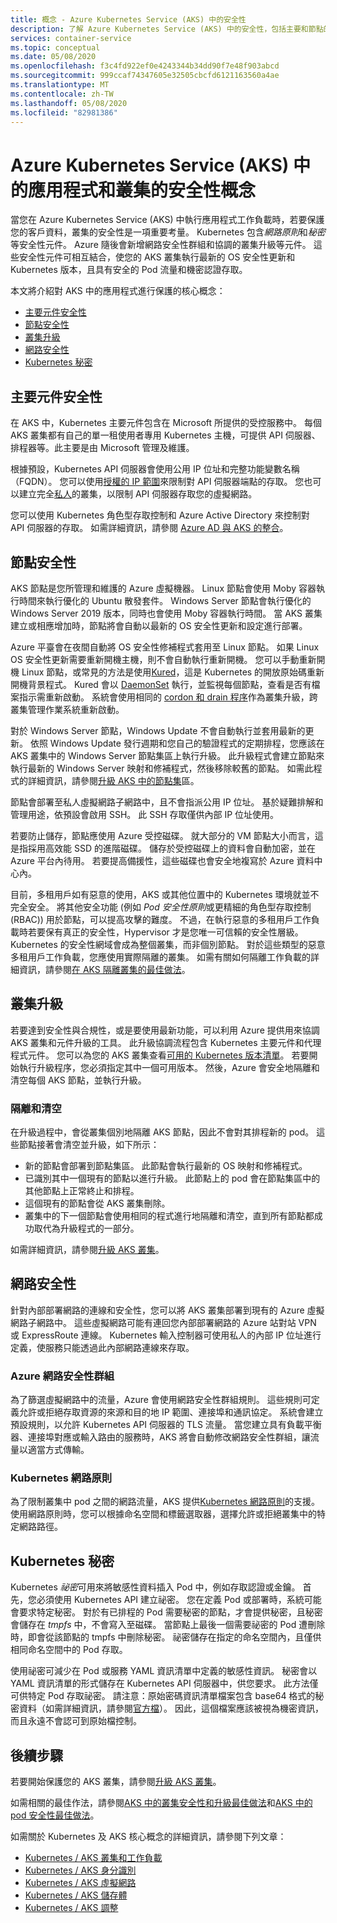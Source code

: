 ```yaml
---
title: 概念 - Azure Kubernetes Service (AKS) 中的安全性
description: 了解 Azure Kubernetes Service (AKS) 中的安全性，包括主要和節點的通訊、網路原則和 Kubernetes 祕密。
services: container-service
ms.topic: conceptual
ms.date: 05/08/2020
ms.openlocfilehash: f3c4fd922ef0e4243344b34dd90f7e48f903abcd
ms.sourcegitcommit: 999ccaf74347605e32505cbcfd6121163560a4ae
ms.translationtype: MT
ms.contentlocale: zh-TW
ms.lasthandoff: 05/08/2020
ms.locfileid: "82981386"
---
```

# <a name="security-concepts-for-applications-and-clusters-in-azure-kubernetes-service-aks"></a>Azure Kubernetes Service (AKS) 中的應用程式和叢集的安全性概念

當您在 Azure Kubernetes Service (AKS) 中執行應用程式工作負載時，若要保護您的客戶資料，叢集的安全性是一項重要考量。 Kubernetes 包含*網路原則*和*秘密*等安全性元件。 Azure 隨後會新增網路安全性群組和協調的叢集升級等元件。 這些安全性元件可相互結合，使您的 AKS 叢集執行最新的 OS 安全性更新和 Kubernetes 版本，且具有安全的 Pod 流量和機密認證存取。

本文將介紹對 AKS 中的應用程式進行保護的核心概念：

- [主要元件安全性](#master-security)
- [節點安全性](#node-security)
- [叢集升級](#cluster-upgrades)
- [網路安全性](#network-security)
- [Kubernetes 秘密](#kubernetes-secrets)

## <a name="master-security"></a>主要元件安全性

在 AKS 中，Kubernetes 主要元件包含在 Microsoft 所提供的受控服務中。 每個 AKS 叢集都有自己的單一租使用者專用 Kubernetes 主機，可提供 API 伺服器、排程器等。此主要是由 Microsoft 管理及維護。

根據預設，Kubernetes API 伺服器會使用公用 IP 位址和完整功能變數名稱（FQDN）。 您可以使用[授權的 IP 範圍][authorized-ip-ranges]來限制對 API 伺服器端點的存取。 您也可以建立完全[私人][private-clusters]的叢集，以限制 API 伺服器存取您的虛擬網路。

您可以使用 Kubernetes 角色型存取控制和 Azure Active Directory 來控制對 API 伺服器的存取。 如需詳細資訊，請參閱 [Azure AD 與 AKS 的整合][aks-aad]。

## <a name="node-security"></a>節點安全性

AKS 節點是您所管理和維護的 Azure 虛擬機器。 Linux 節點會使用 Moby 容器執行時間來執行優化的 Ubuntu 散發套件。 Windows Server 節點會執行優化的 Windows Server 2019 版本，同時也會使用 Moby 容器執行時間。 當 AKS 叢集建立或相應增加時，節點將會自動以最新的 OS 安全性更新和設定進行部署。

Azure 平臺會在夜間自動將 OS 安全性修補程式套用至 Linux 節點。 如果 Linux OS 安全性更新需要重新開機主機，則不會自動執行重新開機。 您可以手動重新開機 Linux 節點，或常見的方法是使用[Kured][kured]，這是 Kubernetes 的開放原始碼重新開機背景程式。 Kured 會以 [DaemonSet][aks-daemonsets] 執行，並監視每個節點，查看是否有檔案指示需重新啟動。 系統會使用相同的 [cordon 和 drain 程序](#cordon-and-drain)作為叢集升級，跨叢集管理作業系統重新啟動。

對於 Windows Server 節點，Windows Update 不會自動執行並套用最新的更新。 依照 Windows Update 發行週期和您自己的驗證程式的定期排程，您應該在 AKS 叢集中的 Windows Server 節點集區上執行升級。 此升級程式會建立節點來執行最新的 Windows Server 映射和修補程式，然後移除較舊的節點。 如需此程式的詳細資訊，請參閱[升級 AKS 中的節點集][nodepool-upgrade]區。

節點會部署至私人虛擬網路子網路中，且不會指派公用 IP 位址。 基於疑難排解和管理用途，依預設會啟用 SSH。 此 SSH 存取僅供內部 IP 位址使用。

若要防止儲存，節點應使用 Azure 受控磁碟。 就大部分的 VM 節點大小而言，這是指採用高效能 SSD 的進階磁碟。 儲存於受控磁碟上的資料會自動加密，並在 Azure 平台內待用。 若要提高備援性，這些磁碟也會安全地複寫於 Azure 資料中心內。

目前，多租用戶如有惡意的使用，AKS 或其他位置中的 Kubernetes 環境就並不完全安全。 將其他安全功能 (例如 *Pod 安全性原則*或更精細的角色型存取控制 (RBAC)) 用於節點，可以提高攻擊的難度。 不過，在執行惡意的多租用戶工作負載時若要保有真正的安全性，Hypervisor 才是您唯一可信賴的安全性層級。 Kubernetes 的安全性網域會成為整個叢集，而非個別節點。 對於這些類型的惡意多租用戶工作負載，您應使用實際隔離的叢集。 如需有關如何隔離工作負載的詳細資訊，請參閱[在 AKS 隔離叢集的最佳做法][cluster-isolation]。

## <a name="cluster-upgrades"></a>叢集升級

若要達到安全性與合規性，或是要使用最新功能，可以利用 Azure 提供用來協調 AKS 叢集和元件升級的工具。 此升級協調流程包含 Kubernetes 主要元件和代理程式元件。 您可以為您的 AKS 叢集查看[可用的 Kubernetes 版本清單](supported-kubernetes-versions.md)。 若要開始執行升級程序，您必須指定其中一個可用版本。 然後，Azure 會安全地隔離和清空每個 AKS 節點，並執行升級。

### <a name="cordon-and-drain"></a>隔離和清空

在升級過程中，會從叢集個別地隔離 AKS 節點，因此不會對其排程新的 pod。 這些節點接著會清空並升級，如下所示：

- 新的節點會部署到節點集區。 此節點會執行最新的 OS 映射和修補程式。
- 已識別其中一個現有的節點以進行升級。 此節點上的 pod 會在節點集區中的其他節點上正常終止和排程。
- 這個現有的節點會從 AKS 叢集刪除。
- 叢集中的下一個節點會使用相同的程式進行地隔離和清空，直到所有節點都成功取代為升級程式的一部分。

如需詳細資訊，請參閱[升級 AKS 叢集][aks-upgrade-cluster]。

## <a name="network-security"></a>網路安全性

針對內部部署網路的連線和安全性，您可以將 AKS 叢集部署到現有的 Azure 虛擬網路子網路中。 這些虛擬網路可能有連回您內部部署網路的 Azure 站對站 VPN 或 ExpressRoute 連線。 Kubernetes 輸入控制器可使用私人的內部 IP 位址進行定義，使服務只能透過此內部網路連線來存取。

### <a name="azure-network-security-groups"></a>Azure 網路安全性群組

為了篩選虛擬網路中的流量，Azure 會使用網路安全性群組規則。 這些規則可定義允許或拒絕存取資源的來源和目的地 IP 範圍、連接埠和通訊協定。 系統會建立預設規則，以允許 Kubernetes API 伺服器的 TLS 流量。 當您建立具有負載平衡器、連接埠對應或輸入路由的服務時，AKS 將會自動修改網路安全性群組，讓流量以適當方式傳輸。

### <a name="kubernetes-network-policy"></a>Kubernetes 網路原則

為了限制叢集中 pod 之間的網路流量，AKS 提供[Kubernetes 網路原則][network-policy]的支援。 使用網路原則時，您可以根據命名空間和標籤選取器，選擇允許或拒絕叢集中的特定網路路徑。

## <a name="kubernetes-secrets"></a>Kubernetes 秘密

Kubernetes *祕密*可用來將敏感性資料插入 Pod 中，例如存取認證或金鑰。 首先，您必須使用 Kubernetes API 建立祕密。 您在定義 Pod 或部署時，系統可能會要求特定秘密。 對於有已排程的 Pod 需要秘密的節點，才會提供秘密，且秘密會儲存在 *tmpfs* 中，不會寫入至磁碟。 當節點上最後一個需要祕密的 Pod 遭刪除時，即會從該節點的 tmpfs 中刪除秘密。 祕密儲存在指定的命名空間內，且僅供相同命名空間中的 Pod 存取。

使用祕密可減少在 Pod 或服務 YAML 資訊清單中定義的敏感性資訊。 秘密會以 YAML 資訊清單的形式儲存在 Kubernetes API 伺服器中，供您要求。 此方法僅可供特定 Pod 存取祕密。 請注意：原始密碼資訊清單檔案包含 base64 格式的秘密資料（如需詳細資訊，請參閱[官方檔][secret-risks]）。 因此，這個檔案應該被視為機密資訊，而且永遠不會認可到原始檔控制。

## <a name="next-steps"></a>後續步驟

若要開始保護您的 AKS 叢集，請參閱[升級 AKS 叢集][aks-upgrade-cluster]。

如需相關的最佳作法，請參閱[AKS 中的叢集安全性和升級最佳做法][operator-best-practices-cluster-security]和[AKS 中的 pod 安全性最佳做法][developer-best-practices-pod-security]。

如需關於 Kubernetes 及 AKS 核心概念的詳細資訊，請參閱下列文章：

- [Kubernetes / AKS 叢集和工作負載][aks-concepts-clusters-workloads]
- [Kubernetes / AKS 身分識別][aks-concepts-identity]
- [Kubernetes / AKS 虛擬網路][aks-concepts-network]
- [Kubernetes / AKS 儲存體][aks-concepts-storage]
- [Kubernetes / AKS 調整][aks-concepts-scale]

<!-- LINKS - External -->
[kured]: https://github.com/weaveworks/kured
[kubernetes-network-policies]: https://kubernetes.io/docs/concepts/services-networking/network-policies/
[secret-risks]: https://kubernetes.io/docs/concepts/configuration/secret/#risks

<!-- LINKS - Internal -->
[aks-daemonsets]: concepts-clusters-workloads.md#daemonsets
[aks-upgrade-cluster]: upgrade-cluster.md
[aks-aad]: azure-ad-integration.md
[aks-concepts-clusters-workloads]: concepts-clusters-workloads.md
[aks-concepts-identity]: concepts-identity.md
[aks-concepts-scale]: concepts-scale.md
[aks-concepts-storage]: concepts-storage.md
[aks-concepts-network]: concepts-network.md
[cluster-isolation]: operator-best-practices-cluster-isolation.md
[operator-best-practices-cluster-security]: operator-best-practices-cluster-security.md
[developer-best-practices-pod-security]:developer-best-practices-pod-security.md
[nodepool-upgrade]: use-multiple-node-pools.md#upgrade-a-node-pool
[authorized-ip-ranges]: api-server-authorized-ip-ranges.md
[private-clusters]: private-clusters.md
[network-policy]: use-network-policies.md